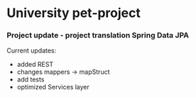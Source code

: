 # University pet-project 

### Project update - project translation Spring Data JPA
Current updates:
- added REST
- changes mappers -> mapStruct
- add tests
- optimized Services layer


